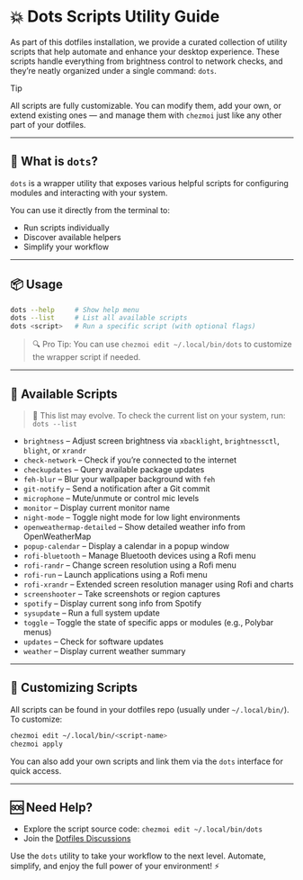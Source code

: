 # 💥 Dots Scripts Utility Guide

As part of this dotfiles installation, we provide a curated collection of utility scripts that help automate and enhance your desktop experience. These scripts handle everything from brightness control to network checks, and they’re neatly organized under a single command: `dots`.

> [!TIP]
> All scripts are fully customizable. You can modify them, add your own, or extend existing ones — and manage them with `chezmoi` just like any other part of your dotfiles.

---

## 🚀 What is `dots`?

`dots` is a wrapper utility that exposes various helpful scripts for configuring modules and interacting with your system.

You can use it directly from the terminal to:

- Run scripts individually
- Discover available helpers
- Simplify your workflow

---

## 📦 Usage

```sh
dots --help     # Show help menu
dots --list     # List all available scripts
dots <script>   # Run a specific script (with optional flags)
```

> 🔍 Pro Tip: You can use `chezmoi edit ~/.local/bin/dots` to customize the wrapper script if needed.

---

## 📜 Available Scripts

> 📝 This list may evolve. To check the current list on your system, run: `dots --list`

- `brightness` – Adjust screen brightness via `xbacklight`, `brightnessctl`, `blight`, or `xrandr`
- `check-network` – Check if you’re connected to the internet
- `checkupdates` – Query available package updates
- `feh-blur` – Blur your wallpaper background with `feh`
- `git-notify` – Send a notification after a Git commit
- `microphone` – Mute/unmute or control mic levels
- `monitor` – Display current monitor name
- `night-mode` – Toggle night mode for low light environments
- `openweathermap-detailed` – Show detailed weather info from OpenWeatherMap
- `popup-calendar` – Display a calendar in a popup window
- `rofi-bluetooth` – Manage Bluetooth devices using a Rofi menu
- `rofi-randr` – Change screen resolution using a Rofi menu
- `rofi-run` – Launch applications using a Rofi menu
- `rofi-xrandr` – Extended screen resolution manager using Rofi and charts
- `screenshooter` – Take screenshots or region captures
- `spotify` – Display current song info from Spotify
- `sysupdate` – Run a full system update
- `toggle` – Toggle the state of specific apps or modules (e.g., Polybar menus)
- `updates` – Check for software updates
- `weather` – Display current weather summary

---

## 🧠 Customizing Scripts

All scripts can be found in your dotfiles repo (usually under `~/.local/bin/`). To customize:

```sh
chezmoi edit ~/.local/bin/<script-name>
chezmoi apply
```

You can also add your own scripts and link them via the `dots` interface for quick access.

---

## 🆘 Need Help?

- Explore the script source code: `chezmoi edit ~/.local/bin/dots`
- Join the [Dotfiles Discussions](https://github.com/ulises-jeremias/dotfiles/discussions)

Use the `dots` utility to take your workflow to the next level. Automate, simplify, and enjoy the full power of your environment! ⚡
